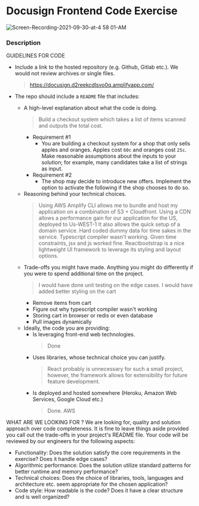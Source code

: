 # Docusign Frontend Code Exercise

![Screen-Recording-2021-09-30-at-4 58 01-AM](https://user-images.githubusercontent.com/11032490/135451484-3c4cccd2-735c-4f36-89c5-ca7c0ca8017c.gif)


### Description
GUIDELINES FOR CODE
- Include a link to the hosted repository (e.g. Github, Gitlab etc.). We would not review archives or single files.
  > https://docusign.d2reekcdlsvo0q.amplifyapp.com/

- The repo should include a `README` file that includes:
  - A high-level explanation about what the code is doing.
    > Build a checkout system which takes a list of items scanned and outputs the total cost.
    - Requirement #1 
      - You are building a checkout system for a shop that only sells apples and oranges. Apples cost `60c` and oranges cost `25c`. Make reasonable assumptions about the inputs to your solution; for example, many candidates take a list of strings as input.
    - Requirement #2
      - The shop may decide to introduce new offers. Implement the option to activate the following if the shop chooses to do so.
  - Reasoning behind your technical choices.
    > Using AWS Amplify CLI allows me to bundle and host my application on a combination of S3 + Cloudfront. 
    > Using a CDN allows a performance gain for our application for the US, deployed to Us-WEST-1
    > It also allows the quick setup of a domain service.
    > Hard coded dummy data for time sakes in the service. 
    > Typescript compiler wasn't working. Given time constraints, jsx and js worked fine.
    > Reactbootstrap is a nice lightweight UI framework to leverage its styling and layout options.
  - Trade-offs you might have made. Anything you might do differently if you were to spend additional time on the project.
    > I would have done unit testing on the edge cases.
    > I would have added better styling on the cart
    - Remove items from cart
    - Figure out why typescript compiler wasn't working 
    - Storing cart in browser or redis or even database
    - Pull images dynamically
  - Ideally, the code you are providing:
    - Is leveraging front-end web technologies.
      > Done
    - Uses libraries, whose technical choice you can justify.
      > React probably is unnecessary for such a small project, however, the framework allows for extensibility for future feature development.
    - Is deployed and hosted somewhere (Heroku, Amazon Web Services, Google Cloud etc.)
      > Done. AWS

WHAT ARE WE LOOKING FOR ?
We are looking for, quality and solution approach over code completeness. 
It is fine to leave things aside provided you call out the trade-offs in your
project's README file. Your code will be reviewed by our engineers for the following aspects:
- Functionality: Does the solution satisfy the core requirements in the exercise? Does it handle edge cases?
- Algorithmic performance: Does the solution utilize standard patterns for better runtime and memory performance?
- Technical choices: Does the choice of libraries, tools, languages and architecture etc. seem appropriate for the chosen application?
- Code style: How readable is the code? Does it have a clear structure and is well organized?
